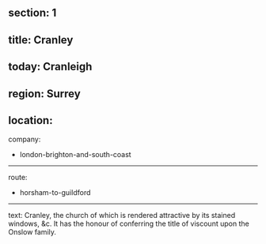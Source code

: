section: 1
----
title: Cranley
----
today: Cranleigh
----
region: Surrey
----
location:
----
company:
- london-brighton-and-south-coast
----
route:
- horsham-to-guildford
----
text: Cranley, the church of which is rendered attractive by its stained windows, &c. It has the honour of conferring the title of viscount upon the Onslow family.
